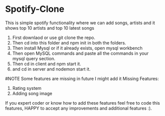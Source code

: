 # Spotify-Clone
This is simple spotify functionality where we can add songs, artists and it shows top 10 artists and top 10 latest songs
1) First downlaod or use git clone the repo.
2) Then cd into this folder and npm init in both the folders.
3) Then install Mysql or if it already exists, open mysql workbench
4) Then open MySQL commands and paste all the commands in your mysql query section.
5) Then cd in client and npm start it.
6) and cd in server and nodemon start it.



#NOTE
Some features are missing in future I might add it
Missing Features:
1) Rating system
2) Adding song image

If you expert coder or know how to add these features feel free to code this features, HAPPY to accept any improvements and additional features :).
